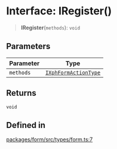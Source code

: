 # Interface: IRegister()

> **IRegister**(`methods`): `void`

## Parameters

| Parameter | Type |
| ------ | ------ |
| `methods` | [`IXphFormActionType`](IXphFormActionType.md) |

## Returns

`void`

## Defined in

[packages/form/src/types/form.ts:7](https://github.com/XiaoPiHong/xph-crud/blob/4f1a30dcf95acc1b0b790144a16f551c2adfa643/packages/form/src/types/form.ts#L7)
